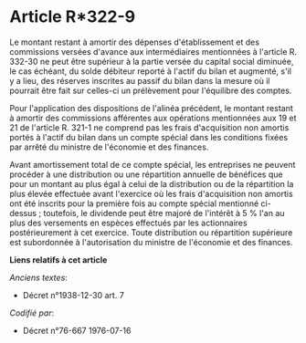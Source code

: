 # Article R*322-9

Le montant restant à amortir des dépenses d'établissement et des commissions versées d'avance aux intermédiaires mentionnées
à l'article R. 332-30 ne peut être supérieur à la partie versée du capital social diminuée, le cas échéant, du solde débiteur
reporté à l'actif du bilan et augmenté, s'il y a lieu, des réserves inscrites au passif du bilan dans la mesure où il
pourrait être fait sur celles-ci un prélèvement pour l'équilibre des comptes.

Pour l'application des dispositions de l'alinéa précédent, le montant restant à amortir des commissions afférentes aux
opérations mentionnées aux 19 et 21 de l'article R. 321-1 ne comprend pas les frais d'acquisition non amortis portés à
l'actif du bilan dans un compte spécial dans les conditions fixées par arrêté du ministre de l'économie et des finances.

Avant amortissement total de ce compte spécial, les entreprises ne peuvent procéder à une distribution ou une répartition
annuelle de bénéfices que pour un montant au plus égal à celui de la distribution ou de la répartition la plus élevée
effectuée avant l'exercice où les frais d'acquisition non amortis ont été inscrits pour la première fois au compte spécial
mentionné ci-dessus ; toutefois, le dividende peut être majoré de l'intérêt à 5 % l'an au plus des versements en espèces
effectués par les actionnaires postérieurement à cet exercice. Toute distribution ou répartition supérieure est subordonnée à
l'autorisation du ministre de l'économie et des finances.

**Liens relatifs à cet article**

_Anciens textes_:

  - Décret n°1938-12-30 art. 7

_Codifié par_:

  - Décret n°76-667 1976-07-16
